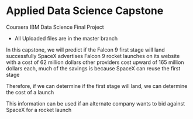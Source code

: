 # Applied Data Science Capstone
Coursera IBM Data Science Final Project
- All Uploaded files are in the master branch

In this capstone, we will predict if the Falcon 9 first stage will land successfully SpaceX
advertises Falcon 9 rocket launches on its website with a cost of 62 million dollars other
providers cost upward of 165 million dollars each, much of the savings is because SpaceX
can reuse the first stage

Therefore, if we can determine if the first stage will land, we can determine the cost of a
launch

This information can be used if an alternate company wants to bid against SpaceX for a
rocket launch
